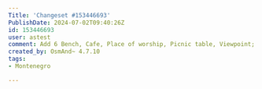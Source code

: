 ```yaml
---
Title: 'Changeset #153446693'
PublishDate: 2024-07-02T09:40:26Z
id: 153446693
user: astest
comment: Add 6 Bench, Cafe, Place of worship, Picnic table, Viewpoint; Edit Pharmacy, Alpine hut.
created_by: OsmAnd~ 4.7.10
tags:
- Montenegro

---
```

